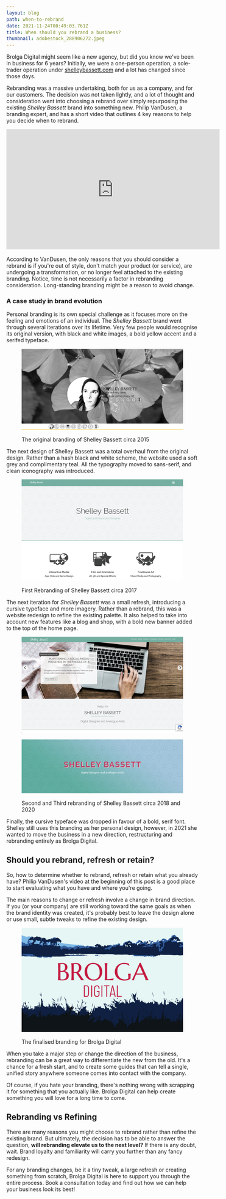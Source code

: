 ```yaml
---
layout: blog
path: when-to-rebrand
date: 2021-11-24T00:49:03.761Z
title: When should you rebrand a business?
thumbnail: adobestock_288906272.jpeg
---
```

Brolga Digital might seem like a new agency, but did you know we've been in business for 6 years? Initially, we were a one-person operation, a sole-trader operation under [shelleybassett.com](https://www.shelleybassett.com/) and a lot has changed since those days.

Rebranding was a massive undertaking, both for us as a company, and for our customers. The decision was not taken lightly, and a lot of thought and consideration went into choosing a rebrand over simply repurposing the existing *Shelley Bassett* brand into something new. Philip VanDusen, a branding expert, and has a short video that outlines 4 key reasons to help you decide when to rebrand.

<iframe width="560" height="315" src="https://www.youtube.com/embed/XKfn17vVyRo" title="YouTube video player" frameborder="0" allow="accelerometer; autoplay; clipboard-write; encrypted-media; gyroscope; picture-in-picture" allowfullscreen></iframe>

According to VanDusen, the only reasons that you should consider a rebrand is if you're out of style, don't match your product (or service), are undergoing a transformation, or no longer feel attached to the existing branding. Notice, time is not necessarily a factor in rebranding consideration. Long-standing branding might be a reason to avoid change.

### A case study in brand evolution

Personal branding is its own special challenge as it focuses more on the feeling and emotions of an individual. The *Shelley Bassett* brand went through several iterations over its lifetime. Very few people would recognise its original version, with black and white images, a bold yellow accent and a serifed typeface.

<figure>

![The original website branding for Shelley Bassett](original-shelley-bassett-branding.png "The original website branding for Shelley Bassett")

<figcaption>The original branding of Shelley Bassett circa 2015</figcaption>
</figure>

The next design of Shelley Bassett was a total overhaul from the original design. Rather than a hash black and white scheme, the website used a soft grey and complimentary teal. All the typography moved to sans-serif, and clean iconography was introduced.

<figure>

![First Rebranding of Shelley Bassett](first-rebranding-of-shelley-bassett.png "First Rebranding of Shelley Bassett")

<figcaption>First Rebranding of Shelley Bassett circa 2017</figcaption>
</figure>

The next iteration for *Shelley Bassett* was a small refresh, introducing a cursive typeface and more imagery. Rather than a rebrand, this was a website redesign to refine the existing palette. It also helped to take into account new features like a blog and shop, with a bold new banner added to the top of the home page.

<figure>

![Second rebranding of Shelley Bassett](second-rebranding-of-shelley-bassett-1.png "Second rebranding of Shelley Bassett")

![Current Shelley Bassett Branding](header-jun-2020.jpg "Current Shelley Bassett Branding")

<figcaption>Second and Third rebranding of Shelley Bassett circa 2018 and 2020</figcaption>
</figure>

Finally, the cursive typeface was dropped in favour of a bold, serif font. Shelley still uses this branding as her personal design, however, in 2021 she wanted to move the business in a new direction, restructuring and rebranding entirely as Brolga Digital.

## Should you rebrand, refresh or retain?

So, how to determine whether to rebrand, refresh or retain what you already have? Philip VanDusen's video at the beginning of this post is a good place to start evaluating what you have and where you're going.

The main reasons to change or refresh involve a change in brand direction. If you (or your company) are still working toward the same goals as when the brand identity was created, it's probably best to leave the design alone or use small, subtle tweaks to refine the existing design.

<figure>

![Brolga Digital's Branding](artboard-1-100.jpg "Brolga Digital's Branding")

<figcaption>The finalised branding for Brolga Digital</figcaption>
</figure>

When you take a major step or change the direction of the business, rebranding can be a great way to differentiate the new from the old. It's a chance for a fresh start, and to create some guides that can tell a single, unified story anywhere someone comes into contact with the company.

Of course, if you hate your branding, there's nothing wrong with scrapping it for something that you actually like. Brolga Digital can help create something you will love for a long time to come.

## Rebranding vs Refining

There are many reasons you might choose to rebrand rather than refine the existing brand. But ultimately, the decision has to be able to answer the question, **will rebranding elevate us to the next level?** If there is any doubt, wait. Brand loyalty and familiarity will carry you further than any fancy redesign.

For any branding changes, be it a tiny tweak, a large refresh or creating something from scratch, Brolga Digital is here to support you through the entire process. Book a consultation today and find out how we can help your business look its best!